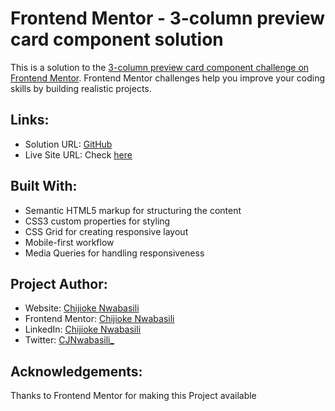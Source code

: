 # Frontend Mentor - 3-column preview card component solution

This is a solution to the [3-column preview card component challenge on Frontend Mentor](https://www.frontendmentor.io/challenges/3column-preview-card-component-pH92eAR2-). Frontend Mentor challenges help you improve your coding skills by building realistic projects. 

## Links:

- Solution URL: [GitHub](https://github.com/devceejay/3-column-preview-card-component)
- Live Site URL: Check [here](https://devceejay.github.io/3-column-preview-card-component)

## Built With:

- Semantic HTML5 markup for structuring the content
- CSS3 custom properties for styling
- CSS Grid for creating responsive layout
- Mobile-first workflow
- Media Queries for handling responsiveness

## Project Author:

- Website: [Chijioke Nwabasili](https://github.com/devceejay)
- Frontend Mentor: [Chijioke Nwabasili](https://www.frontendmentor.io/profile/devceejay)
- LinkedIn: [Chijioke Nwabasili](https://www.linkedin.com/in/chijioke-nwabasili)
- Twitter: [CJNwabasili_](https://www.twitter.com/CJNwabasili_)

## Acknowledgements:

Thanks to Frontend Mentor for making this Project available
